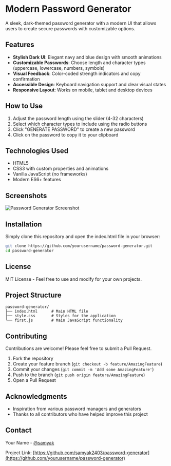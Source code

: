 # Modern Password Generator

A sleek, dark-themed password generator with a modern UI that allows users to create secure passwords with customizable options.

## Features

- **Stylish Dark UI**: Elegant navy and blue design with smooth animations
- **Customizable Passwords**: Choose length and character types (uppercase, lowercase, numbers, symbols)
- **Visual Feedback**: Color-coded strength indicators and copy confirmation
- **Accessible Design**: Keyboard navigation support and clear visual states
- **Responsive Layout**: Works on mobile, tablet and desktop devices

## How to Use

1. Adjust the password length using the slider (4-32 characters)
2. Select which character types to include using the radio buttons
3. Click "GENERATE PASSWORD" to create a new password
4. Click on the password to copy it to your clipboard

## Technologies Used

- HTML5
- CSS3 with custom properties and animations
- Vanilla JavaScript (no frameworks)
- Modern ES6+ features

## Screenshots

![Password Generator Screenshot](https://github.com/user-attachments/assets/87a50725-0cb9-4ade-a099-bddc895a5eba)




## Installation

Simply clone this repository and open the index.html file in your browser:

```bash
git clone https://github.com/yourusername/password-generator.git
cd password-generator
```

## License

MIT License - Feel free to use and modify for your own projects.

## Project Structure

```
password-generator/
├── index.html      # Main HTML file
├── style.css       # Styles for the application
└── first.js        # Main JavaScript functionality
```

## Contributing

Contributions are welcome! Please feel free to submit a Pull Request.

1. Fork the repository
2. Create your feature branch (`git checkout -b feature/AmazingFeature`)
3. Commit your changes (`git commit -m 'Add some AmazingFeature'`)
4. Push to the branch (`git push origin feature/AmazingFeature`)
5. Open a Pull Request

## Acknowledgments

- Inspiration from various password managers and generators
- Thanks to all contributors who have helped improve this project

## Contact

Your Name - [@samyak](https://github.com/samyak2403)

Project Link: [https://github.com/samyak2403/password-generator](https://github.com/yourusername/password-generator)
